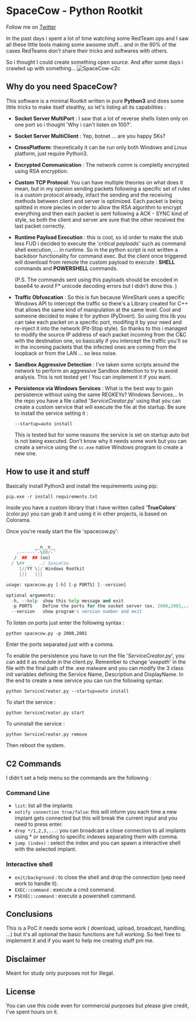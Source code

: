 # SpaceCow - Python Rootkit

Follow me on [Twitter](https://twitter.com/__SPX__) 

In the past days i spent a lot of time watching some RedTeam ops and I saw all these little tools making some awsome stuff... and in the 90% of the cases RedTeams don't share their tricks and softwares with others.

So i thought I could create something open source. And after some days i crawled up with something...
![SpaceCow-c2c](http://zetabay.net/wp-content/uploads/2019/06/Cattura-1024x556.png)

## Why do you need SpaceCow?

This software is a minimal Rootkit written in pure __Python3__ and does some little tricks to make itself stealthy, so let's listing all its capabilities :

- __Socket Server MultiPort__ : I saw that a lot of reverse shells listen only on one port so i thought 'Why i can't listen on 100?'.
- __Socket Server MultiClient__ : Yep, botnet ... are you happy SKs?
- __CrossPlatform__: theoretically it can be run only both Windows and Linux platform, just require Python3.
- __Encrypted Communication__ : The network comm is completly encrypted using RSA encryption.
- __Custom TCP Protocol__: You can have multiple theories on what does it mean, but in my opinion sending packets following a specific set of rules is a custom protocol already, infact the sending and the receiving methods between client and server is optimized. Each packet is being splitted in more piecies in order to allow the RSA algorithm to encrypt everything and then each packet is sent following a ACK - SYNC kind of style, so both the client and server are sure that the other received the last packet correctly.
- __Runtime Payload Execution__ : this is cool, so id order to make the stub less FUD i decided to execute the '_critical payloads_' such as command shell execution, ... in runtime. So in the python script is not written a backdoor functionality for command exec. But the client once triggered will download from remote the custom payload to execute : __SHELL__ commands and __POWERSHELL__ commands. 

    (P.S. The commands sent using this payloads should be encoded in base64 to avoid F* unicode decoding errors but I didn't done this. )

- __Traffic Obfuscation__ : So this is fun because WireShark uses a specific Windows API to intercept the traffic so there's a Library created for C++ that allows the same kind of manipulation at the same level. Cool and someone decided to make it for python (PyDivert). So using this lib you can take each packet on a specific port, modifing it by your need and re-inject it into the network (Pit-Stop style). So thanks to this i managed to modify the source IP address of each packet incoming from the C&C with the destination one, so basically if you intercept the traffic you'll se in the incoming packets that the infected ones are coming from the loopback or from the LAN ... so less noise.

- __Sandbox Aggressive Detection__ : I've taken some scripts around the network to perform an aggressive Sandbox detection to try to avoid analysis. This is not tested yet ! You can implement it if you want.

- __Persistence via Windows Services__ : What is the best way to gain persistence without using the same REGKEYs? Windows Services... In the repo you have a file called '_ServiceCreator.py_' using that you can create a custom service that will execute the file at the startup. Be sure to install the service setting it : 

    ```--startup=auto install```

    This is tested but for some reasons the service is set on startup auto but is not being executed. Don't know why it needs some work but you can create a service using the ```sc.exe``` native Windows program to create a new one.


## How to use it and stuff

Basically install Python3 and install the requirements using pip:


```pip.exe -r install requirements.txt```

Inside you have a custom library that i have written called '__TrueColors__' (color.py) you can grab it and using it in other projects, is based on Colorama.

Once you're ready start the file 'spacecow.py':

```python spacecow.py -h

           __n__n__
    .------`-\00/-'
   /  ##  ## (oo)
  / \## __   ./ SpaceCow
     |//YY \|/ Windows Rootkit
     |||   |||

usage: spacecow.py [-h] [-p PORTS] [--version]

optional arguments:
  -h, --help  show this help message and exit
  -p PORTS    Define the ports for the socket server (ex. 2000,2001,...).
  --version   show program's version number and exit

```

To listen on ports just enter the following syntax :

```python spacecow.py -p 2000,2001```

Enter the ports separated just with a comma.

To enable the persistence you have to run the file '_ServiceCreator.py_', you can add it as module in the client.py. Remember to change '_exepath_' in the file with the final path of the .exe malware and you can modify the 3 class init variables defining the Service Name, Description and DisplayName. In the end to create a new service you can run the following syntax:

```python ServiceCreator.py --startup=auto install```

To start the service :

```python ServiceCreator.py start```

To uninstall the service :

```python ServiceCreator.py remove```

Then reboot the system.

## C2 Commands

I didn't set a help menu so the commands are the following :

### Command Line
- ```list```: list all the implants
- ```notify connection true/false```: this will inform you each time a new implant gets connected but this will break the current input and you need to press enter.
- ```drop */1,2,3,...```: you can broadcast a close connection to all implants using * or sending to specific indexes separating them with comma.
- ```jump (index)``` : select the index and you can spawn a interactive shell with the selected implant.

### Interactive shell
- ```exit/background``` : to close the shell and drop the connection (yep need work to handle it).
- ```EXEC::command``` : execute a cmd command.
- ```PSEXEC::command``` : execute a powershell command.

## Conclusions

This is a PoC it needs some work ( download, upload, broadcast, handling, ...) but it's all optional the basic functions are full working. So feel free to implement it and if you want to help me creating stuff pm me.

## Disclaimer

Meant for study only purposes not for illegal.

## License

You can use this code even for commercial purposes but please give credit, I've spent hours on it.
